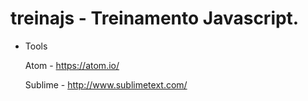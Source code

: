 treinajs - Treinamento Javascript. 
=======



* Tools
  
  Atom - https://atom.io/ 
  
  Sublime - http://www.sublimetext.com/

